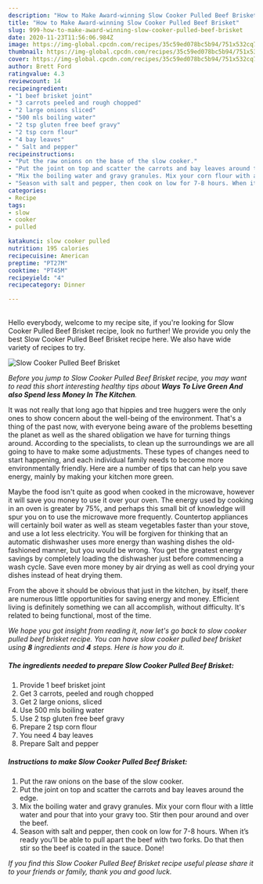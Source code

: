 ```yaml
---
description: "How to Make Award-winning Slow Cooker Pulled Beef Brisket"
title: "How to Make Award-winning Slow Cooker Pulled Beef Brisket"
slug: 999-how-to-make-award-winning-slow-cooker-pulled-beef-brisket
date: 2020-11-23T11:56:06.984Z
image: https://img-global.cpcdn.com/recipes/35c59ed078bc5b94/751x532cq70/slow-cooker-pulled-beef-brisket-recipe-main-photo.jpg
thumbnail: https://img-global.cpcdn.com/recipes/35c59ed078bc5b94/751x532cq70/slow-cooker-pulled-beef-brisket-recipe-main-photo.jpg
cover: https://img-global.cpcdn.com/recipes/35c59ed078bc5b94/751x532cq70/slow-cooker-pulled-beef-brisket-recipe-main-photo.jpg
author: Brett Ford
ratingvalue: 4.3
reviewcount: 14
recipeingredient:
- "1 beef brisket joint"
- "3 carrots peeled and rough chopped"
- "2 large onions sliced"
- "500 mls boiling water"
- "2 tsp gluten free beef gravy"
- "2 tsp corn flour"
- "4 bay leaves"
- " Salt and pepper"
recipeinstructions:
- "Put the raw onions on the base of the slow cooker."
- "Put the joint on top and scatter the carrots and bay leaves around the edge."
- "Mix the boiling water and gravy granules. Mix your corn flour with a little water and pour that into your gravy too. Stir then pour around and over the beef."
- "Season with salt and pepper, then cook on low for 7-8 hours. When it’s ready you’ll be able to pull apart the beef with two forks. Do that then stir so the beef is coated in the sauce. Done!"
categories:
- Recipe
tags:
- slow
- cooker
- pulled

katakunci: slow cooker pulled 
nutrition: 195 calories
recipecuisine: American
preptime: "PT27M"
cooktime: "PT45M"
recipeyield: "4"
recipecategory: Dinner

---
```

<br>
Hello everybody, welcome to my recipe site, if you're looking for Slow Cooker Pulled Beef Brisket recipe, look no further! We provide you only the best Slow Cooker Pulled Beef Brisket recipe here. We also have wide variety of recipes to try.
<br>


![Slow Cooker Pulled Beef Brisket](https://img-global.cpcdn.com/recipes/35c59ed078bc5b94/751x532cq70/slow-cooker-pulled-beef-brisket-recipe-main-photo.jpg)

<i>Before you jump to Slow Cooker Pulled Beef Brisket recipe, you may want to read this short interesting healthy tips about 
<strong>Ways To Live Green And also Spend less Money In The Kitchen</strong>.</i>
</br>

It was not really that long ago that hippies and tree huggers were the only ones to show concern about the well-being of the environment. That's a thing of the past now, with everyone being aware of the problems besetting the planet as well as the shared obligation we have for turning things around. According to the specialists, to clean up the surroundings we are all going to have to make some adjustments. These types of changes need to start happening, and each individual family needs to become more environmentally friendly. Here are a number of tips that can help you save energy, mainly by making your kitchen more green.

Maybe the food isn't quite as good when cooked in the microwave, however it will save you money to use it over your oven. The energy used by cooking in an oven is greater by 75%, and perhaps this small bit of knowledge will spur you on to use the microwave more frequently. Countertop appliances will certainly boil water as well as steam vegetables faster than your stove, and use a lot less electricity. You will be forgiven for thinking that an automatic dishwasher uses more energy than washing dishes the old-fashioned manner, but you would be wrong. You get the greatest energy savings by completely loading the dishwasher just before commencing a wash cycle. Save even more money by air drying as well as cool drying your dishes instead of heat drying them.

From the above it should be obvious that just in the kitchen, by itself, there are numerous little opportunities for saving energy and money. Efficient living is definitely something we can all accomplish, without difficulty. It's related to being functional, most of the time.


<i>We hope you got insight from reading it, now let's go back to slow cooker pulled beef brisket recipe. You can have slow cooker pulled beef brisket using <strong>8</strong> ingredients and <strong>4</strong> steps. Here is how you do it.
</i>

##### The ingredients needed to prepare Slow Cooker Pulled Beef Brisket:

1. Provide 1 beef brisket joint
1. Get 3 carrots, peeled and rough chopped
1. Get 2 large onions, sliced
1. Use 500 mls boiling water
1. Use 2 tsp gluten free beef gravy
1. Prepare 2 tsp corn flour
1. You need 4 bay leaves
1. Prepare  Salt and pepper


##### Instructions to make Slow Cooker Pulled Beef Brisket:

1. Put the raw onions on the base of the slow cooker.
1. Put the joint on top and scatter the carrots and bay leaves around the edge.
1. Mix the boiling water and gravy granules. Mix your corn flour with a little water and pour that into your gravy too. Stir then pour around and over the beef.
1. Season with salt and pepper, then cook on low for 7-8 hours. When it’s ready you’ll be able to pull apart the beef with two forks. Do that then stir so the beef is coated in the sauce. Done!


<i>If you find this Slow Cooker Pulled Beef Brisket recipe useful please share it to your friends or family, thank you and good luck.</i>
